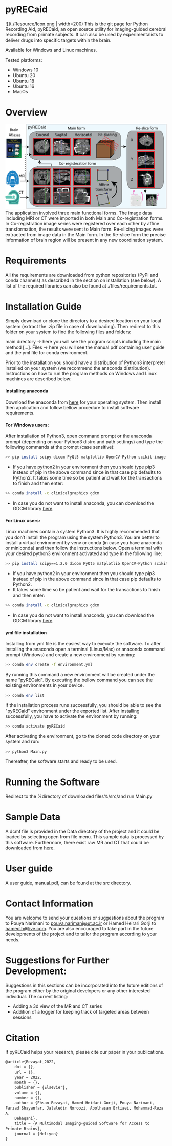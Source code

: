 

# pyRECaid

![](./Resource/Icon.png | width=200)
This is the git page for Python Recording Aid, pyRECaid, an open source utility for imaging-guided cerebral recording from primate subjects. It can also be used by experimentalists to deliver drugs into specific targets within the brain.

Available for Windows and Linux machines.

Tested platforms:
- Windows 10
- Ubuntu 20
- Ubuntu 18
- Ubuntu 16
- MacOs

# Overview
![](./Resource/image1.png)
The application involved three main functional forms. The image data including MRI or CT were imported in both Main and Co-registration forms. In Co-registration image series were registered over each other by affine transformation, the results were sent to Main form. Re-slicing images were extracted from image data in the Main form. In the Re-slice form the precise information of brain region will be present in any new coordination system.

# Requirements
All the requirements are downloaded from python repositories (PyPI and conda channels) as described in the section on installation (see below). A list of the required libraries can also be found at ./files/requirements.txt.

# Installation Guide
Simply download or clone the directory to a desired location on your local system (extract the .zip file in case of downloading). Then redirect to this folder on your system to find the following files and folders:

main directory → here you will see the program scripts including the main method […].
Files → here you will see the manual.pdf containing user guide and the yml file for conda environment.

Prior to the installation you should have a distribution of Python3 interpreter installed on your system (we recommend the anaconda distribution). Instructions on how to run the program methods on Windows and Linux machines are described below:

#### Installing anaconda
Download the anaconda from [here](https://www.anaconda.com/products/individual) for your operating system. Then install then application and follow bellow procedure to install software requirements.
 
#### For Windows users:
After installation of Python3, open command prompt or the anaconda prompt (depending on your Python3 distro and path settings) and type the following commands at the prompt (case sensitive):
```sh
>> pip install scipy dicom PyQt5 matplotlib OpenCV-Python scikit-image transforms3d dill nibabel torch torchvision torchaudio
```

-	If you have python2 in your environment then you should type pip3 instead of pip in the above command since in that case pip defaults to Python2. 
It takes some time so be patient and wait for the transactions to finish and then enter:
```sh
>> conda install -c clinicalgraphics gdcm
```
-	In case you do not want to install anaconda, you can download the GDCM library [here](https://sourceforge.net/p/gdcm/gdcm/).

#### For Linux users:
Linux machines contain a system Python3. It is highly recommended that you don’t install the program using the system Python3. You are better to install a virtual environment by venv or conda (in case you have anaconda or miniconda) and then follow the instructions below.
Open a terminal with your desired python3 environment activated and type in the following line:
```sh
>> pip install scipy==1.2.0 dicom PyQt5 matplotlib OpenCV-Python scikit-image transforms3d dill nibabel torch==1.10.2+cpu torchvision==0.11.3+cpu torchaudio==0.10.2+cpu -f https://download.pytorch.org/whl/cpu/torch_stable.html
```
-	If you have python2 in your environment then you should type pip3 instead of pip in the above command since in that case pip defaults to Python2. 
-	It takes some time so be patient and wait for the transactions to finish and then enter:
```sh
>> conda install -c clinicalgraphics gdcm
```
-	In case you do not want to install anaconda, you can download the GDCM library [here](https://sourceforge.net/p/gdcm/gdcm/).

#### yml file installation
Installing from yml file is the easiest way to execute the software. To after installing the anaconda open a terminal (Linux/Mac) or anaconda command prompt (Windows) and create a new environment by running:
```sh
>> conda env create -f environment.yml
```
By running this command a new environment will be created under the name "pyRECaid". By executing the bellow command you can see the existing environments in your device.
```sh
>> conda env list
```
If the installation process runs successfully, you should be able to see the "pyRECaid" environment under the exported list.  After installing successfully, you have to activate the environment by running:
```sh
>> conda activate pyRECaid
```
After activating the environment, go to the cloned code directory on your system and run:
```sh
>> python3 Main.py
```
Thereafter, the software starts and ready to be used.


# Running the Software
Redirect to the %directory of downloaded files%/src/and run Main.py

# Sample Data
A dcmf file is provided in the Data directory of the project and it could be loaded by selecting open from file menu. This sample data is processed by this software. Furthermore, there exist raw MR and CT that could be downloaded from [here](https://drive.google.com/file/d/1HtTGseKm5HR0GKWeYhZnaZP4V2fxQOVe/view?usp=sharing).

# User guide
A user guide, manual.pdf, can be found at the src directory.

# Contact Information
You are welcome to send your questions or suggestions about the program to Pouya Narimani to pouya.narimani@ut.ac.ir or Hamed Heirari Gorji to hamed.h@live.com. You are also encouraged to take part in the future developments of the project and to tailor the program according to your needs.

# Suggestions for Further Development:
Suggestions in this sections can be incorporated into the future editions of the program either by the original developers or any other interested individual. The current listing:
-	Adding a 3d view of the MR and CT series
-	Addition of a logger for keeping track of targeted areas between sessions

# Citation
If pyRECaid helps your research, please cite our paper in your publications.

```
@article{Rezayat_2022,
	doi = {},
	url = {},
	year = 2022,
	month = {},
	publisher = {Elsevier},
	volume = {},
	number = {},
	author = {Ehsan Rezayat, Hamed Heidari-Gorji, Pouya Narimani, Farzad Shayanfar, Jalaledin Noroozi, Abolhasan Ertiaei, Mohammad-Reza A.
	Dehaqani},
	title = {A Multimodal Imaging-guided Software for Access to Primate Brains},
	journal = {Heliyon}
}
```
